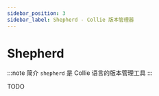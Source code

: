 ```yaml
---
sidebar_position: 3
sidebar_label: Shepherd - Collie 版本管理器
---
```


# Shepherd

:::note 简介
`shepherd` 是 Collie 语言的版本管理工具
:::

TODO
